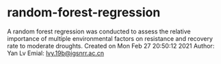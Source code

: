 # random-forest-regression
A random forest regression was conducted to assess the relative importance of multiple environmental factors on resistance and recovery rate to moderate droughts.
Created on Mon Feb 27 20:50:12 2021
Author: Yan Lv
Emial: lvy.19b@igsnrr.ac.cn
